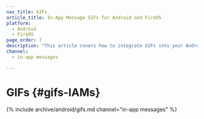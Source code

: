 ```yaml
---
nav_title: GIFs
article_title: In-App Message GIFs for Android and FireOS
platform: 
  - Android
  - FireOS
page_order: 7
description: "This article covers how to integrate GIFs into your Android or FireOS in-app messages."
channel:
  - in-app messages

---
```


# GIFs {#gifs-IAMs}

{% include archive/android/gifs.md channel="in-app messages" %}
